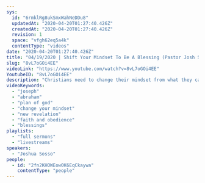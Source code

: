 ```yaml
---
sys:
  id: "6rmklRg8ukSmxWahNeDDu8"
  updatedAt: "2020-04-20T01:27:40.426Z"
  createdAt: "2020-04-20T01:27:40.426Z"
  revision: 1
  space: "vfgh62eq5a4k"
  contentType: "videos"
date: "2020-04-20T01:27:40.426Z"
title: "04/19/2020 | Shift Your Mindset To Be A Blessing (Pastor Josh Sosso)"
slug: "8vL7oGOi4EE"
videoLink: "https://www.youtube.com/watch?v=8vL7oGOi4EE"
YoutubeID: "8vL7oGOi4EE"
description: "Christians need to change their mindset from what they can receive to what they can do to be a blessing. We are called to be a blessing to all nations as descendants of Abraham. The Church must mature to step into that calling. This sermon was delivered by Pastor Joshua Sosso at Freedom Fellowship Church International on April 19, 2020.\n"
videoKeywords:
  - "joseph"
  - "abraham"
  - "plan of god"
  - "change your mindset"
  - "new revelation"
  - "faith and obedience"
  - "blessings"
playlists:
  - "full sermons"
  - "livestreams"
speakers:
  - "Joshua Sosso"
people:
  - id: "2fn2KHOWEow0K6EqCkaywa"
    contentType: "people"
---
```

